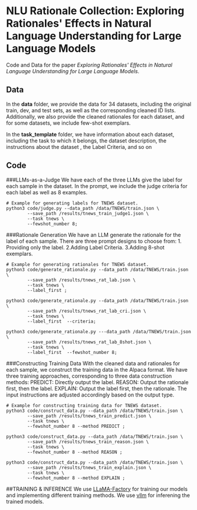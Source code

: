 # NLU Rationale Collection: Exploring Rationales' Effects in Natural Language Understanding for Large Language Models

Code and Data for the paper *Exploring Rationales' Effects in Natural Language Understanding for Large Language Models*.

## Data

In the **data** folder, we provide the data for 34 datasets, including the original train, dev, and test sets, as well as the corresponding cleaned ID lists. Additionally, we also provide the cleaned rationales for each dataset, and for some datasets, we include few-shot exemplars.

In the **task_template** folder, we have information about each dataset, including the task to which it belongs, the dataset description, the instructions about the dataset , the Label Criteria, and so on


## Code

###LLMs-as-a-Judge
We have each of the three LLMs give the label for each sample in the dataset. In the prompt, we include the judge criteria for each label as well as 8 examples.

```
# Example for generating labels for TNEWS dataset.
python3 code/judge.py --data_path /data/TNEWS/train.json \
        --save_path /results/tnews_train_judge1.json \
        --task tnews \
        --fewshot_number 8;
```

###Rationale Generation
We have an LLM generate the rationale for the label of each sample.
There are three prompt designs to choose from: 1. Providing only the label. 2.Adding Label Criteria. 3.Adding 8-shot exemplars.

```
# Example for generating rationales for TNEWS dataset.
python3 code/generate_rationale.py --data_path /data/TNEWS/train.json \
        --save_path /results/tnews_rat_lab.json \
        --task tnews \
        --label_first ;

python3 code/generate_rationale.py --data_path /data/TNEWS/train.json \
        --save_path /results/tnews_rat_lab_cri.json \
        --task tnews \
        --label_first  --criteria;

python3 code/generate_rationale.py ---data_path /data/TNEWS/train.json \
        --save_path /results/tnews_rat_lab_8shot.json \
        --task tnews \
        --label_first  --fewshot_number 8;

```

###Constructing Training Data
With the cleaned data and rationales for each sample, we construct the training data in the Alpaca format.
We have three training approaches, corresponding to three data construction methods:
PREDICT: Directly output the label.
REASON: Output the rationale first, then the label.
EXPLAIN: Output the label first, then the rationale.
The input instructions are adjusted accordingly based on the output type.

```
# Example for constructing training data for TNEWS dataset.
python3 code/construct_data.py --data_path /data/TNEWS/train.json \
        --save_path /results/tnews_train_predict.json \
        --task tnews \
        --fewshot_number 8 --method PREDICT ;
		
python3 code/construct_data.py --data_path /data/TNEWS/train.json \
        --save_path /results/tnews_train_reason.json \
        --task tnews \
        --fewshot_number 8 --method REASON ;
		
python3 code/construct_data.py --data_path /data/TNEWS/train.json \
        --save_path /results/tnews_train_explain.json \
        --task tnews \
        --fewshot_number 8 --method EXPLAIN ;
```


##TRAINING & INFERENCE
We use [LLaMA-Factory](https://github.com/hiyouga/LLaMA-Factory) for training our models and implementing different training methods.
We use [vllm](https://github.com/vllm-project/vllm) for inferening the trained models.



